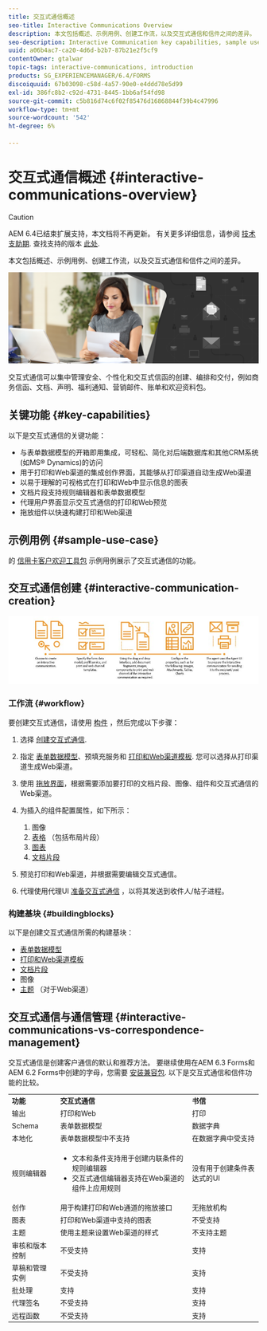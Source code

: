 ```yaml
---
title: 交互式通信概述
seo-title: Interactive Communications Overview
description: 本文包括概述、示例用例、创建工作流，以及交互式通信和信件之间的差异。
seo-description: Interactive Communication key capabilities, sample use cases, creation workflow, and differences between Interactive Communication and Correspondence Management
uuid: a06b4ac7-ca20-4d6d-b2b7-87b21e2f5cf9
contentOwner: gtalwar
topic-tags: interactive-communications, introduction
products: SG_EXPERIENCEMANAGER/6.4/FORMS
discoiquuid: 67b03098-c58d-4a57-90e0-e4ddd78e5d99
exl-id: 386fc8b2-c92d-4731-8445-1bb6af54fd98
source-git-commit: c5b816d74c6f02f85476d16868844f39b4c47996
workflow-type: tm+mt
source-wordcount: '542'
ht-degree: 6%

---
```


# 交互式通信概述 {#interactive-communications-overview}

>[!CAUTION]
>
>AEM 6.4已结束扩展支持，本文档将不再更新。 有关更多详细信息，请参阅 [技术支助期](https://helpx.adobe.com/cn/support/programs/eol-matrix.html). 查找支持的版本 [此处](https://experienceleague.adobe.com/docs/).

本文包括概述、示例用例、创建工作流，以及交互式通信和信件之间的差异。

![](do-not-localize/correspondence-management.png)

交互式通信可以集中管理安全、个性化和交互式信函的创建、编排和交付，例如商务信函、文档、声明、福利通知、营销邮件、账单和欢迎资料包。

## 关键功能 {#key-capabilities}

以下是交互式通信的关键功能：

* 与表单数据模型的开箱即用集成，可轻松、简化对后端数据库和其他CRM系统(如MS® Dynamics)的访问
* 用于打印和Web渠道的集成创作界面，其能够从打印渠道自动生成Web渠道
* 以易于理解的可视格式在打印和Web中显示信息的图表
* 文档片段支持规则编辑器和表单数据模型
* 代理用户界面显示交互式通信的打印和Web预览
* 拖放组件以快速构建打印和Web渠道

## 示例用例 {#sample-use-case}

的 [信用卡客户欢迎工具包](/help/forms/using/finance-reference-site-walkthrough.md#credit-card-application-walkthrough) 示例用例展示了交互式通信的功能。

## 交互式通信创建  {#interactive-communication-creation}

![interactive_communication-01](assets/interactive_communication-01.jpg)

### 工作流 {#workflow}

要创建交互式通信，请使用 [构件](#buildingblocks) ，然后完成以下步骤：

1. 选择 [创建交互式通信](/help/forms/using/create-interactive-communication.md).

1. 指定 [表单数据模型](/help/forms/using/data-integration.md)、预填充服务和 [打印和Web渠道模板](/help/forms/using/web-channel-print-channel.md). 您可以选择从打印渠道生成Web渠道。

1. 使用 [拖放界面](/help/forms/using/introduction-interactive-communication-authoring.md)，根据需要添加要打印的文档片段、图像、组件和交互式通信的Web渠道。
1. 为插入的组件配置属性，如下所示：

   1. 图像
   1. [表格](/help/forms/using/create-interactive-communication.md#tables) （包括布局片段）
   1. [图表](/help/forms/using/chart-component-interactive-communications.md)
   1. [文档片段](/help/forms/using/create-interactive-communication.md#document-fragment-properties)

1. 预览打印和Web渠道，并根据需要编辑交互式通信。
1. 代理使用代理UI [准备交互式通信](/help/forms/using/prepare-send-interactive-communication.md) ，以将其发送到收件人/帖子进程。

### 构建基块 {#buildingblocks}

以下是创建交互式通信所需的构建基块：

* [表单数据模型](/help/forms/using/data-integration.md)
* [打印和Web渠道模板](/help/forms/using/web-channel-print-channel.md)
* [文档片段](/help/forms/using/document-fragments.md)
* 图像
* [主题](/help/forms/using/themes.md) （对于Web渠道）

## 交互式通信与通信管理 {#interactive-communications-vs-correspondence-management}

交互式通信是创建客户通信的默认和推荐方法。 要继续使用在AEM 6.3 Forms和AEM 6.2 Forms中创建的字母，您需要 [安装兼容包](/help/forms/using/compatibility-package.md). 以下是交互式通信和信件功能的比较。

<table> 
 <tbody>
  <tr>
   <td><strong>功能</strong></td> 
   <td><strong>交互式通信</strong></td> 
   <td><strong>书信</strong></td> 
  </tr>
  <tr>
   <td>输出</td> 
   <td>打印和Web</td> 
   <td>打印</td> 
  </tr>
  <tr>
   <td>Schema</td> 
   <td>表单数据模型 </td> 
   <td>数据字典 </td> 
  </tr>
  <tr>
   <td>本地化</td> 
   <td>表单数据模型中不支持</td> 
   <td>在数据字典中受支持</td> 
  </tr>
  <tr>
   <td>规则编辑器</td> 
   <td>
    <ul> 
     <li>文本和条件支持用于创建内联条件的规则编辑器</li> 
     <li>交互式通信编辑器支持在Web渠道的组件上应用规则</li> 
    </ul> </td> 
   <td>没有用于创建条件表达式的UI</td> 
  </tr>
  <tr>
   <td>创作</td> 
   <td>用于构建打印和Web通道的拖放接口</td> 
   <td>无拖放机构 </td> 
  </tr>
  <tr>
   <td>图表</td> 
   <td>打印和Web渠道中支持的图表</td> 
   <td>不受支持</td> 
  </tr>
  <tr>
   <td>主题</td> 
   <td>使用主题来设置Web渠道的样式</td> 
   <td>不支持主题</td> 
  </tr>
  <tr>
   <td>审核和版本控制</td> 
   <td>不受支持</td> 
   <td>支持</td> 
  </tr>
  <tr>
   <td>草稿和管理实例</td> 
   <td>不受支持</td> 
   <td>支持</td> 
  </tr>
  <tr>
   <td>批处理</td> 
   <td>支持 </td> 
   <td>支持</td> 
  </tr>
  <tr>
   <td>代理签名</td> 
   <td>不受支持</td> 
   <td>支持</td> 
  </tr>
  <tr>
   <td>远程函数</td> 
   <td>不受支持</td> 
   <td>支持</td> 
  </tr>
 </tbody>
</table>
